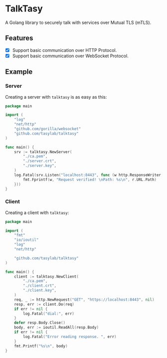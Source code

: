 # TalkTasy

A Golang library to securely talk with services over Mutual TLS (mTLS).

## Features

- [x] Support basic communication over HTTP Protocol.
- [x] Support basic communication over WebSocket Protocol.

## Example

### Server
Creating a server with `talktasy` is as easy as this:

```go
package main

import (
    "log"
	"net/http"
	"github.com/gorilla/websocket"
	"github.com/tasylab/talktasy"
)

func main() {
	srv := talktasy.NewServer(
		"./ca.pem",
		"./server.crt",
		"./server.key",
	)
	log.Fatal(srv.Listen("localhost:8443", func (w http.ResponseWriter, r *http.Request) {
        fmt.Fprintf(w, "Request verified! \nPath: %s\n", r.URL.Path)
    }))
}
```

### Client
Creating a client with `talktasy`:

```go
package main

import (
	"fmt"
	"io/ioutil"
	"log"
	"net/http"

	"github.com/tasylab/talktasy"
)

func main() {
	client := talktasy.NewClient(
		"./ca.pem",
		"./client.crt",
		"./client.key",
	)
	req, _ := http.NewRequest("GET", "https://localhost:8443", nil)
	resp, err := client.Do(req)
	if err != nil {
		log.Fatal("dial:", err)
	}
	defer resp.Body.Close()
	body, err := ioutil.ReadAll(resp.Body)
	if err != nil {
		log.Fatal("Error reading response. ", err)
	}
	fmt.Printf("%s\n", body)
}
```